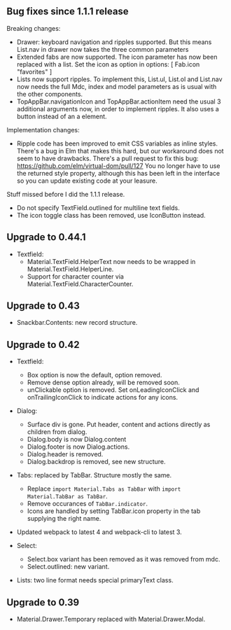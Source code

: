 ## Bug fixes since 1.1.1 release

Breaking changes:

* Drawer: keyboard navigation and ripples supported. But this means List.nav in
  drawer now takes the three common parameters
* Extended fabs are now supported. The icon parameter has now been replaced with a list.
  Set the icon as option in options: [ Fab.icon "favorites" ]
* Lists now support ripples. To implement this, List.ul, List.ol and
  List.nav now needs the full Mdc, index and model parameters as is
  usual with the other components.
* TopAppBar.navigationIcon and TopAppBar.actionItem need the usual 3
  additional arguments now, in order to implement ripples. It also
  uses a button instead of an a element.


Implementation changes:

* Ripple code has been improved to emit CSS variables as inline
  styles. There's a bug in Elm that makes this hard, but our
  workaround does not seem to have drawbacks.
  There's a pull request to fix this bug: https://github.com/elm/virtual-dom/pull/127
  You no longer have to use the returned style property, although this
  has been left in the interface so you can update existing code at your leasure.


Stuff missed before I did the 1.1.1 release.

* Do not specify TextField.outlined for multiline text fields.
* The icon toggle class has been removed, use IconButton instead.


## Upgrade to 0.44.1

* Textfield:
  * Material.TextField.HelperText now needs to be wrapped in Material.TextField.HelperLine.
  * Support for character counter via Material.TextField.CharacterCounter.


## Upgrade to 0.43

* Snackbar.Contents: new record structure.


## Upgrade to 0.42

* Textfield:
  * Box option is now the default, option removed.
  * Remove dense option already, will be removed soon.
  * unClickable option is removed. Set onLeadingIconClick and
    onTrailingIconClick to indicate actions for any icons.

* Dialog:
  * Surface div is gone. Put header, content and actions directly as children from dialog.
  * Dialog.body is now Dialog.content
  * Dialog.footer is now Dialog.actions.
  * Dialog.header is removed.
  * Dialog.backdrop is removed, see new structure.

* Tabs: replaced by TabBar. Structure mostly the same.
  * Replace `import Material.Tabs as TabBar` with `import Material.TabBar as TabBar`.
  * Remove occurances of `TabBar.indicator`.
  * Icons are handled by setting TabBar.icon property in the tab supplying the right name.

* Updated webpack to latest 4 and webpack-cli to latest 3.

* Select:
  * Select.box variant has been removed as it was removed from mdc.
  * Select.outlined: new variant.

* Lists: two line format needs special primaryText class.


## Upgrade to 0.39

* Material.Drawer.Temporary replaced with Material.Drawer.Modal.
